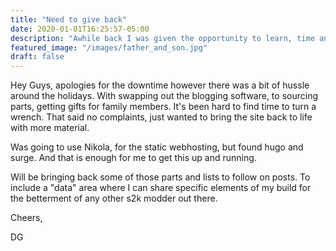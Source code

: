 ```yaml
---
title: "Need to give back"
date: 2020-01-01T16:25:57-05:00
description: "Awhile back I was given the opportunity to learn, time and energy were given to me. This is my attempt to provide it back so that others may learn."
featured_image: "/images/father_and_son.jpg"
draft: false
---
```

Hey Guys, apologies for the downtime however there was a bit of hussle around the holidays. With swapping out the blogging software, to sourcing parts, getting gifts for family members. It's been hard to find time to turn a wrench. That said no complaints, just wanted to bring the site back to life with more material.

Was going to use Nikola, for the static webhosting, but found hugo and surge. And that is enough for me to get this up and running. 

Will be bringing back some of those parts and lists to follow on posts. To include a "data" area where I can share specific elements of my build for the betterment of any other s2k modder out there.

Cheers,

DG